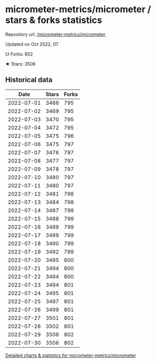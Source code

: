 # micrometer-metrics/micrometer / stars & forks statistics

Repository url: [/micrometer-metrics/micrometer](https://github.com/micrometer-metrics/micrometer)

Updated on Oct 2022, 07

☋ Forks: 802

★ Stars: 3506

## Historical data
| Date | Stars | Forks |
|------|-------|-------|
| 2022-07-01 | 3466 | 795 | 
| 2022-07-02 | 3469 | 795 | 
| 2022-07-03 | 3470 | 795 | 
| 2022-07-04 | 3472 | 795 | 
| 2022-07-05 | 3475 | 796 | 
| 2022-07-06 | 3475 | 797 | 
| 2022-07-07 | 3476 | 797 | 
| 2022-07-08 | 3477 | 797 | 
| 2022-07-09 | 3478 | 797 | 
| 2022-07-10 | 3480 | 797 | 
| 2022-07-11 | 3480 | 797 | 
| 2022-07-12 | 3481 | 798 | 
| 2022-07-13 | 3484 | 798 | 
| 2022-07-14 | 3487 | 799 | 
| 2022-07-15 | 3488 | 799 | 
| 2022-07-16 | 3489 | 799 | 
| 2022-07-17 | 3489 | 799 | 
| 2022-07-18 | 3490 | 799 | 
| 2022-07-19 | 3492 | 799 | 
| 2022-07-20 | 3495 | 800 | 
| 2022-07-21 | 3494 | 800 | 
| 2022-07-22 | 3494 | 800 | 
| 2022-07-23 | 3494 | 801 | 
| 2022-07-24 | 3495 | 801 | 
| 2022-07-25 | 3497 | 801 | 
| 2022-07-26 | 3499 | 801 | 
| 2022-07-27 | 3501 | 801 | 
| 2022-07-28 | 3502 | 801 | 
| 2022-07-29 | 3506 | 802 | 
| 2022-07-30 | 3506 | 802 | 


[Detailed charts & statistics for micrometer-metrics/micrometer](https://reviewgithub.com/rep/micrometer-metrics/micrometer)

